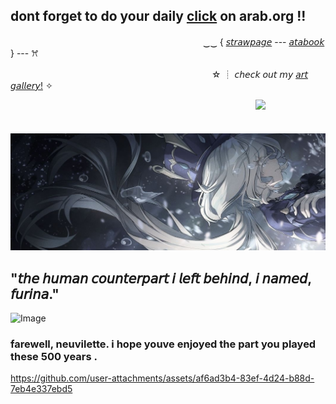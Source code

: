 ## dont forget to do your daily [click](https://arab.org/) on arab.org !!

              
　　　　　　　　　　　　　　　　　　　　　　‿‿ { [𝘴𝘵𝘳𝘢𝘸𝘱𝘢𝘨𝘦](https://prettyyinpink.straw.page/) --- [𝘢𝘵𝘢𝘣𝘰𝘰𝘬](https://aevsria.atabook.org/?page=1) } --- ꕮ

　　　　　　　　　　　　　　　　　　　　　　　☆ ┊ 𝘤𝘩𝘦𝘤𝘬 𝘰𝘶𝘵 𝘮𝘺 [𝘢𝘳𝘵 𝘨𝘢𝘭𝘭𝘦𝘳𝘺!](https://aevsria-artgallery.straw.page/) ✧


　　　　　　　　　　　　　　　　　　　　　　　　　　　　![](https://komarev.com/ghpvc/?username=your-github-username&label=☆&color=blue)
                            
                      
　　　　　　　　　　![image](https://github.com/aevsria/aevsria/blob/main/i%20love%20her.jpg?raw=true)

## "𝘵𝘩𝘦 𝘩𝘶𝘮𝘢𝘯 𝘤𝘰𝘶𝘯𝘵𝘦𝘳𝘱𝘢𝘳𝘵 𝘪 𝘭𝘦𝘧𝘵 𝘣𝘦𝘩𝘪𝘯𝘥, 𝘪 𝘯𝘢𝘮𝘦𝘥, 𝘧𝘶𝘳𝘪𝘯𝘢."

![Image](https://github.com/user-attachments/assets/b30c6e5a-014b-41e8-b048-589950e4664a) 

### farewell, neuvilette. i hope youve enjoyed the part you played these 500 years .

https://github.com/user-attachments/assets/af6ad3b4-83ef-4d24-b88d-7eb4e337ebd5

<!--
**aevsria/aevsria** is a ✨ _special_ ✨ repository because its `README.md` (this file) appears on your GitHub profile.

Here are some ideas to get you started:

- 🔭 I’m currently working on ...
- 🌱 I’m currently learning ...
- 👯 I’m looking to collaborate on ...
- 🤔 I’m looking for help with ...
- 💬 Ask me about ...
- 📫 How to reach me: ...
- 😄 Pronouns: ...
- ⚡ Fun fact: ...
-->
